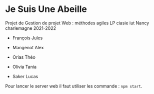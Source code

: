 # Je Suis Une Abeille
Projet de Gestion de projet Web : méthodes agiles LP ciasie iut Nancy charlemagne 2021-2022

- François Jules

- Mangenot Alex

- Orias Théo

- Olivia Tania

- Saker Lucas

Pour lancer le server web il faut utiliser les commande : `npm start`.

